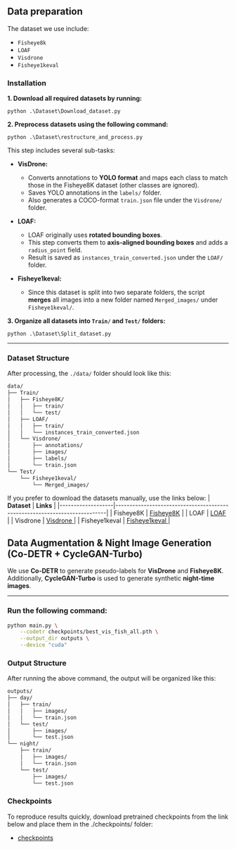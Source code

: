 ## Data preparation

The dataset we use include: 
- `Fisheye8k`
- `LOAF`
- `Visdrone`
- `Fisheye1keval`

### Installation

**1. Download all required datasets by running:**
```
python .\Dataset\Download_dataset.py
```

**2. Preprocess datasets using the following command:**
```
python .\Dataset\restructure_and_process.py
```
This step includes several sub-tasks:

- **VisDrone:**
  - Converts annotations to **YOLO format** and maps each class to match those in the Fisheye8K dataset (other classes are ignored).
  - Saves YOLO annotations in the `labels/` folder.
  - Also generates a COCO-format `train.json` file under the `Visdrone/` folder.

- **LOAF:**
  - LOAF originally uses **rotated bounding boxes**.
  - This step converts them to **axis-aligned bounding boxes** and adds a `radius_point` field.
  - Result is saved as `instances_train_converted.json` under the `LOAF/` folder.

- **Fisheye1keval:**
  - Since this dataset is split into two separate folders, the script **merges** all images into a new folder named `Merged_images/` under `Fisheye1keval/`.

**3. Organize all datasets into `Train/` and `Test/` folders:**

```
python .\Dataset\Split_dataset.py    
```
---

### Dataset Structure
After processing, the `./data/` folder should look like this:
```bash
data/
├── Train/
│   ├── Fisheye8K/
│   │   ├── train/
│   │   └── test/
│   ├── LOAF/
│   │   ├── train/
│   │   └── instances_train_converted.json
│   └── Visdrone/
│       ├── annotations/
│       ├── images/
│       ├── labels/
│       └── train.json
└── Test/
    └── Fisheye1keval/
        └── Merged_images/

```
If you prefer to download the datasets manually, use the links below:
| **Dataset**       | **Links**                                                                 |
|-------------------|---------------------------------------------------------------------------|
| Fisheye8K         | [Fisheye8K](https://www.kaggle.com/datasets/flap1812/fisheye8k) |
| LOAF              | [LOAF ](https://loafisheye.github.io/download.html) |
| Visdrone          | [Visdrone ](https://github.com/VisDrone/VisDrone-Dataset) |
| Fisheye1keval     | [Fisheye1keval ](https://www.kaggle.com/datasets/duongtran1909/fisheye1keval) |



## Data Augmentation & Night Image Generation (Co-DETR + CycleGAN-Turbo)


We use **Co-DETR** to generate pseudo-labels for **VisDrone** and **Fisheye8K**.  
Additionally, **CycleGAN-Turbo** is used to generate synthetic **night-time images**.

---
### Run the following command:

```bash
python main.py \
    --codetr checkpoints/best_vis_fish_all.pth \
    --output_dir outputs \
    --device "cuda"
```

### Output Structure

After running the above command, the output will be organized like this:
```bash
outputs/
├── day/
│   ├── train/
│   │   ├── images/
│   │   └── train.json
│   └── test/
│       ├── images/
│       └── test.json
└── night/
    ├── train/
    │   ├── images/
    │   └── train.json
    └── test/
        ├── images/
        └── test.json
```

### Checkpoints
To reproduce results quickly, download pretrained checkpoints from the link below and place them in the ./checkpoints/ folder:
- [checkpoints](https://drive.google.com/drive/folders/1YxW_lkI8XrGQwToi9tFb6oMvcMPilBdJ?usp=sharing)